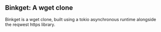 ## Binkget: A wget clone
Binkget is a wget clone, built using a tokio asynchronous runtime alongside the reqwest https library. 